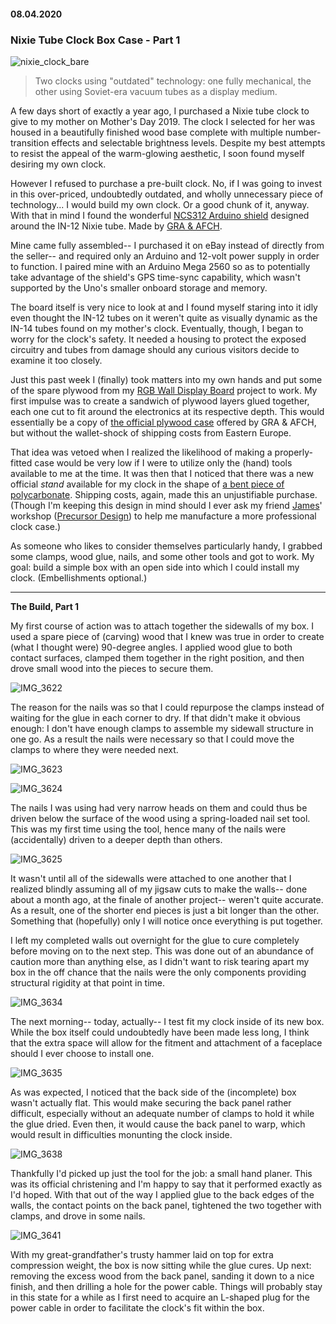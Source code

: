 #### 08.04.2020
### Nixie Tube Clock Box Case - Part 1

![nixie_clock_bare](media/nixie_tube_box/nixie_clock_bare.gif)
> Two clocks using "outdated" technology: one fully mechanical, the other using Soviet-era vacuum tubes as a display medium.

A few days short of exactly a year ago, I purchased a Nixie tube clock to give to my mother on Mother's Day 2019.  The clock I selected for her was housed in a beautifully finished wood base complete with multiple number-transition effects and selectable brightness levels.  Despite my best attempts to resist the appeal of the warm-glowing aesthetic, I soon found myself desiring my own clock.

However I refused to purchase a pre-built clock.  No, if I was going to invest in this over-priced, undoubtedly outdated, and wholly unnecessary piece of technology... I would build my own clock.  Or a good chunk of it, anyway.  With that in mind I found the wonderful [NCS312 Arduino shield](https://gra-afch.com/catalog/diy-kit-for-nixie-tubes-clocks/diy-kit-for-shield-nixie-tubes-clocks-in-12-ncs312/) designed around the IN-12 Nixie tube.  Made by [GRA & AFCH](https://gra-afch.com).

Mine came fully assembled-- I purchased it on eBay instead of directly from the seller-- and required only an Arduino and 12-volt power supply in order to function.  I paired mine with an Arduino Mega 2560 so as to potentially take advantage of the shield's GPS time-sync capability, which wasn't supported by the Uno's smaller onboard storage and memory.

The board itself is very nice to look at and I found myself staring into it idly even thought the IN-12 tubes on it weren't quite as visually dynamic as the IN-14 tubes found on my mother's clock.  Eventually, though, I began to worry for the clock's safety.  It needed a housing to protect the exposed circuitry and tubes from damage should any curious visitors decide to examine it too closely.

Just this past week I (finally) took matters into my own hands and put some of the spare plywood from my [RGB Wall Display Board](2020-03-30-rgb-wall-display-board-part-3.md) project to work.  My first impulse was to create a sandwich of plywood layers glued together, each one cut to fit around the electronics at its respective depth.  This would essentially be a copy of [the official plywood case](https://gra-afch.com/catalog/cases-for-nixie-tubes-clocks/plywood-case-for-in-12-nct412-nixie-tubes-clocks) offered by GRA & AFCH, but without the wallet-shock of shipping costs from Eastern Europe.

That idea was vetoed when I realized the likelihood of making a properly-fitted case would be very low if I were to utilize only the (hand) tools available to me at the time.  It was then that I noticed that there was a new official _stand_ available for my clock in the shape of [a bent piece of polycarbonate](https://gra-afch.com/catalog/cases-for-nixie-tubes-clocks/acrylic-stand-for-in-12-nixie-tubes-clocks-nct412/).  Shipping costs, again, made this an unjustifiable purchase.  (Though I'm keeping this design in mind should I ever ask my friend [James](http://jameschristophercooper.com/)' workshop ([Precursor Design](https://precursor.design/)) to help me manufacture a more professional clock case.)

As someone who likes to consider themselves particularly handy, I grabbed some clamps, wood glue, nails, and some other tools and got to work.  My goal: build a simple box with an open side into which I could install my clock.  (Embellishments optional.)

---
**The Build, Part 1**

My first course of action was to attach together the sidewalls of my box.  I used a spare piece of (carving) wood that I knew was true in order to create (what I thought were) 90-degree angles.  I applied wood glue to both contact surfaces, clamped them together in the right position, and then drove small wood into the pieces to secure them.

![IMG_3622](media/nixie_tube_box/IMG_3622.jpg)

The reason for the nails was so that I could repurpose the clamps instead of waiting for the glue in each corner to dry.  If that didn't make it obvious enough: I don't have enough clamps to assemble my sidewall structure in one go.  As a result the nails were necessary so that I could move the clamps to where they were needed next.

![IMG_3623](media/nixie_tube_box/IMG_3623.jpg)

![IMG_3624](media/nixie_tube_box/IMG_3624.jpg)

The nails I was using had very narrow heads on them and could thus be driven below the surface of the wood using a spring-loaded nail set tool.  This was my first time using the tool, hence many of the nails were (accidentally) driven to a deeper depth than others.

![IMG_3625](media/nixie_tube_box/IMG_3625.jpg)

It wasn't until all of the sidewalls were attached to one another that I realized blindly assuming all of my jigsaw cuts to make the walls-- done about a month ago, at the finale of another project-- weren't quite accurate.  As a result, one of the shorter end pieces is just a bit longer than the other.  Something that (hopefully) only I will notice once everything is put together.

I left my completed walls out overnight for the glue to cure completely before moving on to the next step.  This was done out of an abundance of caution more than anything else, as I didn't want to risk tearing apart my box in the off chance that the nails were the only components providing structural rigidity at that point in time.

![IMG_3634](media/nixie_tube_box/IMG_3634.jpg)

The next morning-- today, actually-- I test fit my clock inside of its new box.  While the box itself could undoubtedly have been made less long, I think that the extra space will allow for the fitment and attachment of a faceplace should I ever choose to install one.

![IMG_3635](media/nixie_tube_box/IMG_3635.jpg)

As was expected, I noticed that the back side of the (incomplete) box wasn't actually flat.  This would make securing the back panel rather difficult, especially without an adequate number of clamps to hold it while the glue dried.  Even then, it would cause the back panel to warp, which would result in difficulties monunting the clock inside.

![IMG_3638](media/nixie_tube_box/IMG_3638.jpg)

Thankfully I'd picked up just the tool for the job: a small hand planer.  This was its official christening and I'm happy to say that it performed exactly as I'd hoped.  With that out of the way I applied glue to the back edges of the walls, the contact points on the back panel, tightened the two together with clamps, and drove in some nails.

![IMG_3641](media/nixie_tube_box/IMG_3641.jpg)

With my great-grandfather's trusty hammer laid on top for extra compression weight, the box is now sitting while the glue cures.  Up next: removing the excess wood from the back panel, sanding it down to a nice finish, and then drilling a hole for the power cable.  Things will probably stay in this state for a while as I first need to acquire an L-shaped plug for the power cable in order to facilitate the clock's fit within the box.